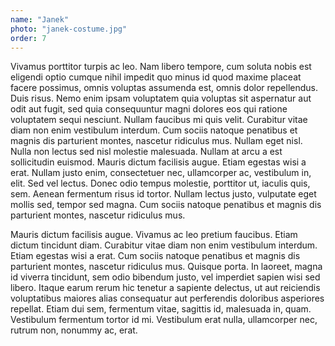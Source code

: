 ```yaml
---
name: "Janek"
photo: "janek-costume.jpg"
order: 7
---
```

Vivamus porttitor turpis ac leo. Nam libero tempore, cum soluta nobis est eligendi optio cumque nihil impedit quo minus id quod maxime placeat facere possimus, omnis voluptas assumenda est, omnis dolor repellendus. Duis risus. Nemo enim ipsam voluptatem quia voluptas sit aspernatur aut odit aut fugit, sed quia consequuntur magni dolores eos qui ratione voluptatem sequi nesciunt. Nullam faucibus mi quis velit. Curabitur vitae diam non enim vestibulum interdum. Cum sociis natoque penatibus et magnis dis parturient montes, nascetur ridiculus mus. Nullam eget nisl. Nulla non lectus sed nisl molestie malesuada. Nullam at arcu a est sollicitudin euismod. Mauris dictum facilisis augue. Etiam egestas wisi a erat. Nullam justo enim, consectetuer nec, ullamcorper ac, vestibulum in, elit. Sed vel lectus. Donec odio tempus molestie, porttitor ut, iaculis quis, sem. Aenean fermentum risus id tortor. Nullam lectus justo, vulputate eget mollis sed, tempor sed magna. Cum sociis natoque penatibus et magnis dis parturient montes, nascetur ridiculus mus.

Mauris dictum facilisis augue. Vivamus ac leo pretium faucibus. Etiam dictum tincidunt diam. Curabitur vitae diam non enim vestibulum interdum. Etiam egestas wisi a erat. Cum sociis natoque penatibus et magnis dis parturient montes, nascetur ridiculus mus. Quisque porta. In laoreet, magna id viverra tincidunt, sem odio bibendum justo, vel imperdiet sapien wisi sed libero. Itaque earum rerum hic tenetur a sapiente delectus, ut aut reiciendis voluptatibus maiores alias consequatur aut perferendis doloribus asperiores repellat. Etiam dui sem, fermentum vitae, sagittis id, malesuada in, quam. Vestibulum fermentum tortor id mi. Vestibulum erat nulla, ullamcorper nec, rutrum non, nonummy ac, erat.

